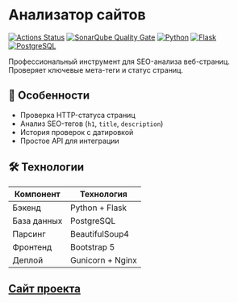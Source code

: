# Анализатор сайтов

[![Actions Status](https://github.com/darthlivesey/python-project-83/actions/workflows/hexlet-check.yml/badge.svg)](https://github.com/darthlivesey/python-project-83/actions)
[![SonarQube Quality Gate](https://sonarcloud.io/api/project_badges/measure?project=darthlivesey_python-project-83&metric=alert_status)](https://sonarcloud.io/summary/new_code?id=darthlivesey_python-project-83)
[![Python](https://img.shields.io/badge/python-3.10%2B-blue)](https://www.python.org/)
[![Flask](https://img.shields.io/badge/flask-2.3-green)](https://flask.palletsprojects.com/)
[![PostgreSQL](https://img.shields.io/badge/postgresql-15-purple)](https://www.postgresql.org/)

Профессиональный инструмент для SEO-анализа веб-страниц. Проверяет ключевые мета-теги и статус страниц.

## 🌟 Особенности

- Проверка HTTP-статуса страниц
- Анализ SEO-тегов (`h1`, `title`, `description`)
- История проверок с датировкой
- Простое API для интеграции

## 🛠 Технологии

| Компонент       | Технология         |
|----------------|--------------------|
| Бэкенд         | Python + Flask     |
| База данных    | PostgreSQL         |
| Парсинг        | BeautifulSoup4     |
| Фронтенд       | Bootstrap 5        |
| Деплой         | Gunicorn + Nginx   |

## [__Сайт проекта__](https://python-project-83-wi5b.onrender.com)